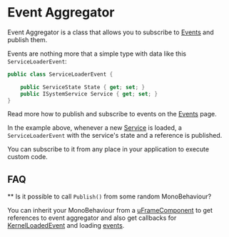 # Event Aggregator

Event Aggregator is a class that allows you to subscribe to [Events](events.md) and publish them.

Events are nothing more that a simple type with data like this `ServiceLoaderEvent`:

```csharp
public class ServiceLoaderEvent {

    public ServiceState State { get; set; }
    public ISystemService Service { get; set; }
}
```

Read more how to publish and subscribe to events on the [Events](events.md) page.

In the example above, whenever a new [Service](services.md) is loaded, a `ServiceLoaderEvent` with the service's state and a reference is published.

You can subscribe to it from any place in your application to execute custom code.

## FAQ

** Is it possible to call `Publish()` from some random MonoBehaviour?

You can inherit your MonoBehaviour from a [uFrameComponent](classes/uframecomponent.md) to get references to event aggregator and also get callbacks for [KernelLoadedEvent](classes/kernelloadedevent.md) and loading [events](events.md).
